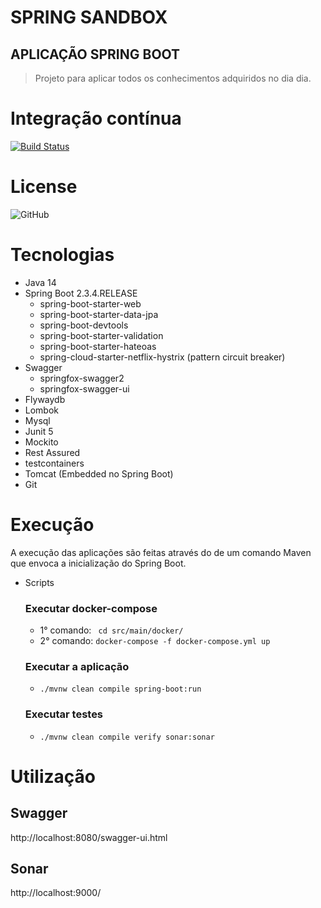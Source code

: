 # SPRING SANDBOX

## APLICAÇÃO SPRING BOOT
> Projeto para aplicar todos os conhecimentos adquiridos no dia dia.

# Integração contínua
[![Build Status](https://travis-ci.org/wesleyosantos91/spring-sandbox.svg?branch=master)](https://travis-ci.org/wesleyosantos91/spring-sandbox)

# License
![GitHub](https://img.shields.io/github/license/wesleyosantos91/spring-sandbox?style=for-the-badgex)

# Tecnologias
- Java 14
- Spring Boot 2.3.4.RELEASE
    - spring-boot-starter-web
    - spring-boot-starter-data-jpa
    - spring-boot-devtools
    - spring-boot-starter-validation
    - spring-boot-starter-hateoas
    - spring-cloud-starter-netflix-hystrix (pattern circuit breaker)
- Swagger
    - springfox-swagger2
    - springfox-swagger-ui
- Flywaydb
- Lombok
- Mysql
- Junit 5
- Mockito
- Rest Assured
- testcontainers
- Tomcat (Embedded no Spring Boot)
- Git

# Execução

A execução das aplicações são feitas através do de um comando Maven que envoca a inicialização do Spring Boot.

- Scripts
    ### Executar docker-compose
    - 1° comando: ``` cd src/main/docker/``` 
    - 2° comando: ```docker-compose -f docker-compose.yml up``` 
    ### Executar a aplicação
    -  ```./mvnw clean compile spring-boot:run```
    ### Executar testes
    -  ```./mvnw clean compile verify sonar:sonar```
    
# Utilização

## Swagger
http://localhost:8080/swagger-ui.html

## Sonar
http://localhost:9000/


